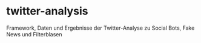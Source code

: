 # twitter-analysis
Framework, Daten und Ergebnisse der Twitter-Analyse zu Social Bots, Fake News und Filterblasen
